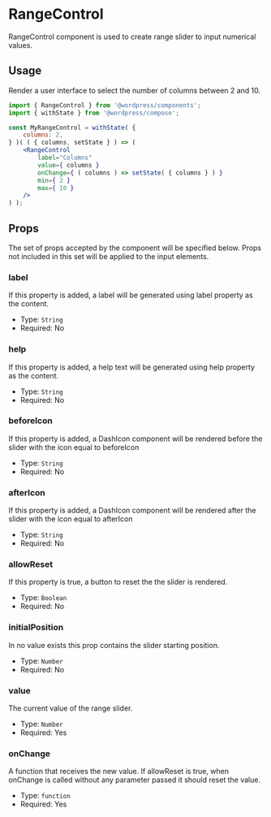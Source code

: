# RangeControl

RangeControl component is used to create range slider to input numerical values.


## Usage

Render a user interface to select the number of columns between 2 and 10.
```jsx
import { RangeControl } from '@wordpress/components';
import { withState } from '@wordpress/compose';

const MyRangeControl = withState( {
	columns: 2,
} )( ( { columns, setState } ) => ( 
    <RangeControl
        label="Columns"
        value={ columns }
        onChange={ ( columns ) => setState( { columns } ) }
        min={ 2 }
        max={ 10 }
    />
) );
```

## Props

The set of props accepted by the component will be specified below.
Props not included in this set will be applied to the input elements.

### label

If this property is added, a label will be generated using label property as the content.

- Type: `String`
- Required: No

### help

If this property is added, a help text will be generated using help property as the content.

- Type: `String`
- Required: No


### beforeIcon

If this property is added, a DashIcon component will be rendered before the slider with the icon equal to beforeIcon

- Type: `String`
- Required: No

### afterIcon

If this property is added, a DashIcon component will be rendered after the slider with the icon equal to afterIcon

- Type: `String`
- Required: No

### allowReset

If this property is true, a button to reset the the slider is rendered.

- Type: `Boolean`
- Required: No

### initialPosition

In no value exists this prop contains the slider starting position.

- Type: `Number`
- Required: No

### value

The current value of the range slider.

- Type: `Number`
- Required: Yes

### onChange

A function that receives the new value.
If allowReset is true, when onChange is called without any parameter passed it should reset the value.

- Type: `function`
- Required: Yes
